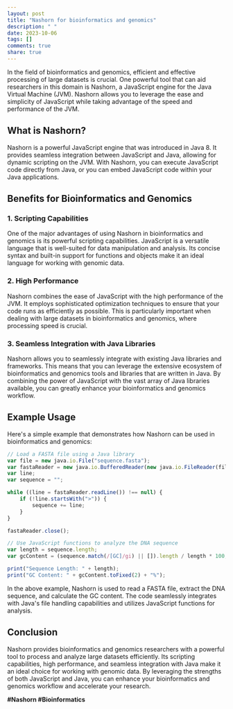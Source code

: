 ```yaml
---
layout: post
title: "Nashorn for bioinformatics and genomics"
description: " "
date: 2023-10-06
tags: []
comments: true
share: true
---
```


In the field of bioinformatics and genomics, efficient and effective processing of large datasets is crucial. One powerful tool that can aid researchers in this domain is Nashorn, a JavaScript engine for the Java Virtual Machine (JVM). Nashorn allows you to leverage the ease and simplicity of JavaScript while taking advantage of the speed and performance of the JVM.

## What is Nashorn?

Nashorn is a powerful JavaScript engine that was introduced in Java 8. It provides seamless integration between JavaScript and Java, allowing for dynamic scripting on the JVM. With Nashorn, you can execute JavaScript code directly from Java, or you can embed JavaScript code within your Java applications.

## Benefits for Bioinformatics and Genomics

### 1. Scripting Capabilities

One of the major advantages of using Nashorn in bioinformatics and genomics is its powerful scripting capabilities. JavaScript is a versatile language that is well-suited for data manipulation and analysis. Its concise syntax and built-in support for functions and objects make it an ideal language for working with genomic data.

### 2. High Performance

Nashorn combines the ease of JavaScript with the high performance of the JVM. It employs sophisticated optimization techniques to ensure that your code runs as efficiently as possible. This is particularly important when dealing with large datasets in bioinformatics and genomics, where processing speed is crucial.

### 3. Seamless Integration with Java Libraries

Nashorn allows you to seamlessly integrate with existing Java libraries and frameworks. This means that you can leverage the extensive ecosystem of bioinformatics and genomics tools and libraries that are written in Java. By combining the power of JavaScript with the vast array of Java libraries available, you can greatly enhance your bioinformatics and genomics workflow.

## Example Usage

Here's a simple example that demonstrates how Nashorn can be used in bioinformatics and genomics:

```javascript
// Load a FASTA file using a Java library
var file = new java.io.File("sequence.fasta");
var fastaReader = new java.io.BufferedReader(new java.io.FileReader(file));
var line;
var sequence = "";

while ((line = fastaReader.readLine()) !== null) {
    if (!line.startsWith(">")) {
        sequence += line;
    }
}

fastaReader.close();

// Use JavaScript functions to analyze the DNA sequence
var length = sequence.length;
var gcContent = (sequence.match(/[GC]/gi) || []).length / length * 100;

print("Sequence Length: " + length);
print("GC Content: " + gcContent.toFixed(2) + "%");
```

In the above example, Nashorn is used to read a FASTA file, extract the DNA sequence, and calculate the GC content. The code seamlessly integrates with Java's file handling capabilities and utilizes JavaScript functions for analysis.

## Conclusion

Nashorn provides bioinformatics and genomics researchers with a powerful tool to process and analyze large datasets efficiently. Its scripting capabilities, high performance, and seamless integration with Java make it an ideal choice for working with genomic data. By leveraging the strengths of both JavaScript and Java, you can enhance your bioinformatics and genomics workflow and accelerate your research.

**#Nashorn #Bioinformatics**